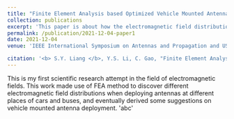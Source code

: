 ```yaml
---
title: "Finite Element Analysis based Optimized Vehicle Mounted Antenna Deployment"
collection: publications
excerpt: 'This paper is about how the electromagnetic field distribution is affected by different antenna deployment positions of the vehicle.'
permalink: /publication/2021-12-04-paper1
date: 2021-12-04
venue: 'IEEE International Symposium on Antennas and Propagation and USNC-URSI Radio Science Meeting (APS/URSI)'

citation: '<b> S.Y. Liang </b>, Y.S. Li, C. Gao, "Finite Element Analysis based Optimized Vehicle Mounted Antenna Deployment." 2021 IEEE International Symposium on Antennas and Propagation and USNC-URSI Radio Science Meeting (APS/URSI), IEEE, 2021.'
---
```


This is my first scientific research attempt in the field of electromagnetic fields. This work made use of FEA method to discover different electromagnetic field distributions when deploying antennas at different places of cars and buses, and eventually derived some suggestions on vehicle mounted antenna deployment. 'abc'
